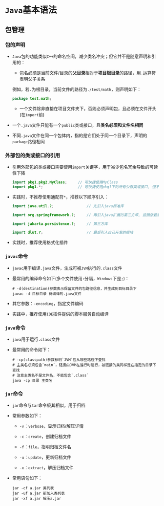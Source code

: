# `Java`基本语法

## 包管理

### 包的声明

- `Java`包的功能类似`C++`的命名空间，减少类名冲突；但它并不是随意声明和引用的：
  - 包名必须是当前文件/目录的**父目录**相对于**项目根目录**的路径，用`.`运算符表明父子关系

  例如，若`.`为根目录，当前文件的路径为`./test/math`，则声明如下：
  
  ```java
  package test.math;
  ```

  - 一个文件除非直接在项目文件夹下，否则必须声明包，且必须在文件开头(在`import`前)
- 一个`.java`文件只能有一个`public`类或接口，且**类名必须和文件名相同**
- 不同`.java`文件在同一个包体内，指的是它们处于同一个目录下，声明的`package`路径相同

### 外部包的类或接口的引用

- 引用外部包的类或接口需要使用`import`关键字，用于减少包名冗余导致的可读性下降

  ```java
  import pkg1.pkg2.MyClass;     // 可快捷使用MyClass
  import pkg1.*;                // 可快捷使用pkg1下的所有公有类或接口, 但不包含pkg2下的公有类或接口
  ```
- 实践时，不推荐使用通配符`*`，推荐以下顺序引入：

  ```java
  import java.util.?;               // 先引入java标准库

  import org.springframework.?;     // 再引入java扩展的第三方库, 按照依赖顺序, 每个不同的库之间隔一空行

  import jakarta.persistence.?;     // 第三方库

  import dlut.?;                    // 最后引入自己开发的模块
  ```
- 实践时，推荐使用格式化插件

### `javac`命令

- `javac`用于编译`.java`文件，生成可被`JVM`执行的`.class`文件
- 最常用的编译命令如下(多个文件使用`:`分隔，`Windows`下是`;`)：

  ```shell
  # -d(destination)参数表示保留文件的包路径信息，并生成到目标目录下
  javac -d 目标目录 待编译的.java文件
  ```

- 其它参数：`-encoding`，指定文件编码
- 实践中，推荐使用`IDE`插件提供的脚本服务自动编译

### `java`命令

- `java`用于运行`.class`文件
- 最常用的命令如下：

  ```shell
  # -cp(classpath)参数标明`JVM`应从哪些路径下查找
  # 主类名必须包含`main`，链接由JVM在运行时进行，被链接的类同样是在指定的目录下查找
  # 注意主类名不是文件名，不能包含`.class`
  java -cp 目录 主类名
  ```

### `jar`命令

- `jar`命令与`tar`命令极其相似，用于归档
- 常用参数如下：
  - `-v`：`verbose`，显示归档/解压详情

  - `-c`：`create`，创建归档文件

  - `-f`：`file`，指明归档文件名

  - `-u`：`update`，更新归档文件

  - `-x`：`extract`，解压归档文件
- 常用语句如下：

  ```shell
  jar -cf a.jar 类列表
  jar -uf a.jar 新加入类列表
  jar -xf a.jar 解压a.jar
  ```

